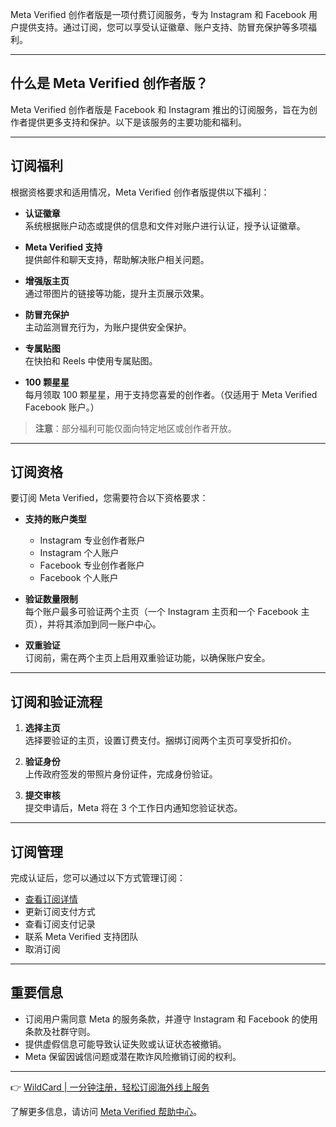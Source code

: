 Meta Verified 创作者版是一项付费订阅服务，专为 Instagram 和 Facebook 用户提供支持。通过订阅，您可以享受认证徽章、账户支持、防冒充保护等多项福利。

---

## 什么是 Meta Verified 创作者版？

Meta Verified 创作者版是 Facebook 和 Instagram 推出的订阅服务，旨在为创作者提供更多支持和保护。以下是该服务的主要功能和福利。

---

## 订阅福利

根据资格要求和适用情况，Meta Verified 创作者版提供以下福利：

- **认证徽章**  
  系统根据账户动态或提供的信息和文件对账户进行认证，授予认证徽章。

- **Meta Verified 支持**  
  提供邮件和聊天支持，帮助解决账户相关问题。

- **增强版主页**  
  通过带图片的链接等功能，提升主页展示效果。

- **防冒充保护**  
  主动监测冒充行为，为账户提供安全保护。

- **专属贴图**  
  在快拍和 Reels 中使用专属贴图。

- **100 颗星星**  
  每月领取 100 颗星星，用于支持您喜爱的创作者。（仅适用于 Meta Verified Facebook 账户。）

> **注意**：部分福利可能仅面向特定地区或创作者开放。

---

## 订阅资格

要订阅 Meta Verified，您需要符合以下资格要求：

- **支持的账户类型**  
  - Instagram 专业创作者账户  
  - Instagram 个人账户  
  - Facebook 专业创作者账户  
  - Facebook 个人账户  

- **验证数量限制**  
  每个账户最多可验证两个主页（一个 Instagram 主页和一个 Facebook 主页），并将其添加到同一账户中心。

- **双重验证**  
  订阅前，需在两个主页上启用双重验证功能，以确保账户安全。

---

## 订阅和验证流程

1. **选择主页**  
   选择要验证的主页，设置订费支付。捆绑订阅两个主页可享受折扣价。

2. **验证身份**  
   上传政府签发的带照片身份证件，完成身份验证。

3. **提交审核**  
   提交申请后，Meta 将在 3 个工作日内通知您验证状态。

---

## 订阅管理

完成认证后，您可以通过以下方式管理订阅：

- [查看订阅详情](https://bit.ly/bewildcard)  
- 更新订阅支付方式  
- 查看订阅支付记录  
- 联系 Meta Verified 支持团队  
- 取消订阅

---

## 重要信息

- 订阅用户需同意 Meta 的服务条款，并遵守 Instagram 和 Facebook 的使用条款及社群守则。
- 提供虚假信息可能导致认证失败或认证状态被撤销。
- Meta 保留因诚信问题或潜在欺诈风险撤销订阅的权利。

---

👉 [WildCard | 一分钟注册，轻松订阅海外线上服务](https://bit.ly/bewildcard)

了解更多信息，请访问 [Meta Verified 帮助中心](https://bit.ly/bewildcard)。